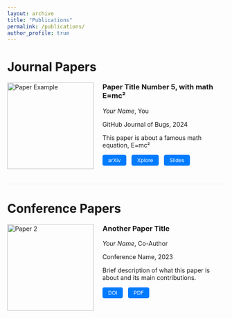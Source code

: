 ```yaml
---
layout: archive
title: "Publications"
permalink: /publications/
author_profile: true
---
```


Journal Papers
======

<div style="display: flex; align-items: flex-start; margin-bottom: 30px; border-bottom: 1px solid #eee; padding-bottom: 20px;">
  <img src="/images/paper-example.png" alt="Paper Example" style="width: 200px; height: auto; margin-right: 20px; flex-shrink: 0;">
  <div>
    <h3 style="margin-top: 0;">Paper Title Number 5, with math E=mc²</h3>
    <p><em>Your Name</em>, You</p>
    <p>GitHub Journal of Bugs, 2024</p>
    <p>This paper is about a famous math equation, E=mc²</p>
    <p>
      <a href="https://arxiv.org/abs/2024.xxxxx" class="btn btn--primary btn--small">arXiv</a>
      <a href="http://academicpages.github.io/files/paper3.pdf" class="btn btn--primary btn--small">Xplore</a>
      <a href="/files/paper5-slides.pdf" class="btn btn--primary btn--small">Slides</a>
    </p>
  </div>
</div>

Conference Papers
======

<div style="display: flex; align-items: flex-start; margin-bottom: 30px;">
  <img src="/images/paper2-teaser.png" alt="Paper 2" style="width: 200px; height: auto; margin-right: 20px; flex-shrink: 0;">
  <div>
    <h3 style="margin-top: 0;">Another Paper Title</h3>
    <p><em>Your Name</em>, Co-Author</p>
    <p>Conference Name, 2023</p>
    <p>Brief description of what this paper is about and its main contributions.</p>
    <p>
      <a href="https://doi.org/paper-doi" class="btn btn--primary btn--small">DOI</a>
      <a href="/files/paper2.pdf" class="btn btn--primary btn--small">PDF</a>
    </p>
  </div>
</div>

<style>
.btn--small {
  font-size: 0.75rem;
  padding: 0.25rem 0.75rem;
  margin-right: 0.5rem;
  margin-bottom: 0.5rem;
  text-decoration: none;
  border-radius: 4px;
  display: inline-block;
}

.btn--primary {
  background-color: #007bff;
  color: white;
  border: 1px solid #007bff;
}

.btn--primary:hover {
  background-color: #0056b3;
  border-color: #0056b3;
  color: white;
  text-decoration: none;
}

/* Responsive design */
@media (max-width: 768px) {
  div[style*="display: flex"] {
    flex-direction: column !important;
  }
  
  img[style*="width: 200px"] {
    width: 100% !important;
    max-width: 300px !important;
    margin-right: 0 !important;
    margin-bottom: 15px !important;
  }
}
</style>
